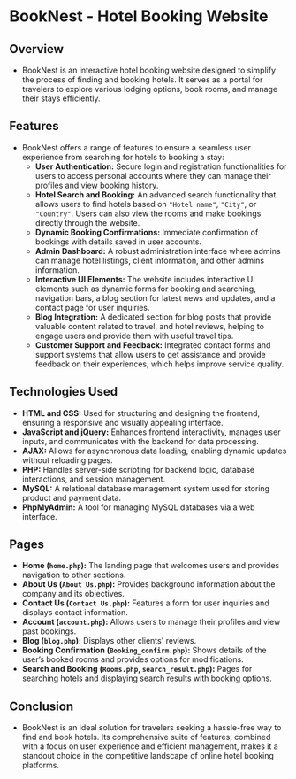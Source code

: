 # BookNest - Hotel Booking Website

## Overview

- BookNest is an interactive hotel booking website designed to simplify the process of finding and booking hotels. It serves as a portal for travelers to explore various lodging options, book rooms, and manage their stays efficiently.

## Features

- BookNest offers a range of features to ensure a seamless user experience from searching for hotels to booking a stay:
  - **User Authentication:** Secure login and registration functionalities for users to access personal accounts where they can manage their profiles and view booking history.
  - **Hotel Search and Booking:** An advanced search functionality that allows users to find hotels based on `"Hotel name"`, `"City"`, or `"Country"`. Users can also view the rooms and make bookings directly through the website.
  - **Dynamic Booking Confirmations:** Immediate confirmation of bookings with details saved in user accounts.
  - **Admin Dashboard:** A robust administration interface where admins can manage hotel listings, client information, and other admins information.
  - **Interactive UI Elements:** The website includes interactive UI elements such as dynamic forms for booking and searching, navigation bars, a blog section for latest news and updates, and a contact page for user inquiries.
  - **Blog Integration:** A dedicated section for blog posts that provide valuable content related to travel, and hotel reviews, helping to engage users and provide them with useful travel tips.
  - **Customer Support and Feedback:** Integrated contact forms and support systems that allow users to get assistance and provide feedback on their experiences, which helps improve service quality.

## Technologies Used

- **HTML and CSS:** Used for structuring and designing the frontend, ensuring a responsive and visually appealing interface.
- **JavaScript and jQuery:** Enhances frontend interactivity, manages user inputs, and communicates with the backend for data processing.
- **AJAX:** Allows for asynchronous data loading, enabling dynamic updates without reloading pages.
- **PHP:** Handles server-side scripting for backend logic, database interactions, and session management.
- **MySQL:** A relational database management system used for storing product and payment data.
- **PhpMyAdmin:** A tool for managing MySQL databases via a web interface.

## Pages

- **Home (`home.php`):** The landing page that welcomes users and provides navigation to other sections.
- **About Us (`About Us.php`):** Provides background information about the company and its objectives.
- **Contact Us (`Contact Us.php`):** Features a form for user inquiries and displays contact information.
- **Account (`account.php`):** Allows users to manage their profiles and view past bookings.
- **Blog (`blog.php`):** Displays other clients' reviews.
- **Booking Confirmation (`Booking_confirm.php`):** Shows details of the user’s booked rooms and provides options for modifications.
- **Search and Booking (`Rooms.php`, `search_result.php`):** Pages for searching hotels and displaying search results with booking options.

## Conclusion

- BookNest is an ideal solution for travelers seeking a hassle-free way to find and book hotels. Its comprehensive suite of features, combined with a focus on user experience and efficient management, makes it a standout choice in the competitive landscape of online hotel booking platforms.

